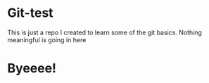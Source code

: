 # Git-test
This is just a repo I created to learn some of the git basics.
Nothing meaningful is going in here
# Byeeee!
